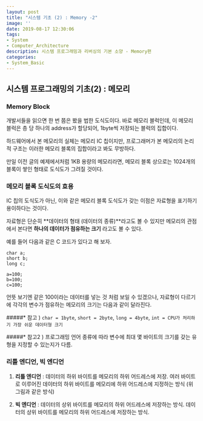 ```yaml
---
layout: post
title: "시스템 기초 (2) : Memory -2"
image: ''
date: 2019-08-17 12:30:06
tags: 
- System
- Computer_Architecture
description: 시스템 프로그래밍과 리버싱의 기본 소양 - Memory편
categories:
- System_Basic
---
```


## 시스템 프로그래밍의 기초(2) : 메모리

### Memory Block

개발서들을 읽으면 한 번 쯤은 봤을 법한 도식도이다.
바로 메모리 블럭인데, 이 메모리 블럭은 
층 당 하나의 address가 할당되어, 1byte씩 저장되는 블럭의 집합이다.

하드웨어에서 본 메모리의 실체는 메모리 IC 칩이지만,
프로그래머가 본 메모리의 논리적 구조는 이러한 메모리 블록의 집합이라고 봐도 무방하다.

만일 이전 글의 예제에서처럼 1KB 용량의 메모리라면, 
메모리 블록 상으로는 1024개의 블록이 쌓인 형태로 도식도가 그려질 것이다.

### 메모리 블록 도식도의 효용

IC 칩의 도식도가 아닌, 이와 같은 메모리 블록 도식도가 갖는 이점은
자료형을 표기하기 용이하다는 것이다.

자료형은 단순히 **데이터의 형태 (데이터의 종류)**라고도 볼 수 있지만
메모리의 관점에서 본다면 **하나의 데이터가 점유하는 크기** 라고도 볼 수 있다.

예를 들어 다음과 같은 C 코드가 있다고 해 보자.

    char a;
    short b;
    long c;
    
    a=100;
    b=100;
    c=100;

언뜻 보기엔 같은 100이라는 데이터를 넣는 것 처럼 보일 수 있겠으나,
자료형이 다르기에 각각의 변수가 점유하는 메모리의 크기는 다음과 같이 달라진다.

#####* 참고 ) 
`char = 1byte`,  `short = 2byte`, 
`long = 4byte`, `int = CPU가 처리하기 가장 쉬운 데이터형 크기`


#####* 참고2 ) 프로그래밍 언어 종류에 따라 변수에 최대 몇 바이트의 크기를 갖는 유형을 지정할 수 있는지가 다름.

### 리틀 엔디언, 빅 엔디언

1. **리틀 엔디언** : 데이터의 하위 바이트를 메모리의 하위 어드레스에 저장. 여러 바이트로 이루어진 데이터의 하위 바이트를 메모리에 하위 어드레스에 지정하는 방식 (위 그림과 같은 방식)

2. **빅 엔디언** : 데이터의 상위 바이트를 메모리의 하위 어드레스에 저장하는 방식. 데이터의 상위 바이트를 메모리의 하위 어드레스에 저장하는 방식.
